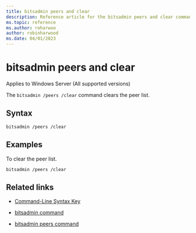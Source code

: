 ```yaml
---
title: bitsadmin peers and clear
description: Reference article for the bitsadmin peers and clear command that clears the peer list.
ms.topic: reference
ms.author: roharwoo
author: robinharwood
ms.date: 04/01/2023
---
```


# bitsadmin peers and clear

Applies to Windows Server (All supported versions)

The `bitsadmin /peers /clear` command clears the peer list.

## Syntax

```
bitsadmin /peers /clear
```

## Examples

To clear the peer list.

```
bitsadmin /peers /clear
```

## Related links

- [Command-Line Syntax Key](command-line-syntax-key.md)

- [bitsadmin command](bitsadmin.md)

- [bitsadmin peers command](bitsadmin-peers.md)
